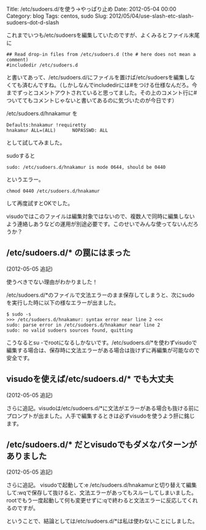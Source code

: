 Title: /etc/sudoers.d/を使う→やっぱり止め
Date: 2012-05-04 00:00
Category: blog
Tags: centos, sudo
Slug: 2012/05/04/use-slash-etc-slash-sudoers-dot-d-slash

これまでいつも/etc/sudoersを編集していたのですが、よくみるとファイル末尾に

```
## Read drop-in files from /etc/sudoers.d (the # here does not mean a comment)
#includedir /etc/sudoers.d
```

と書いてあって、/etc/sudoers.d/にファイルを置けば/etc/sudoersを編集しなくても済むんですね。（しかしなんでincludedirには#をつける仕様なんだろ。今までずっとコメントアウトされていると思ってました。その上のコメント行に#ついててもコメントじゃないと書いてあるのに気づいたのが今日です）

/etc/sudoers.d/hnakamur を
```
Defaults:hnakamur !requiretty
hnakamur ALL=(ALL)      NOPASSWD: ALL
```
として試してみました。

sudoすると
```
sudo: /etc/sudoers.d/hnakamur is mode 0644, should be 0440
```
というエラー。

```
chmod 0440 /etc/sudoers.d/hnakamur
```
して再度試すとOKでした。

visudoではこのファイルは編集対象ではないので、複数人で同時に編集しないよう連絡しあうなどの運用が別途必要です。このせいでみんな使ってないんだろうか？

## /etc/sudoers.d/\* の罠にはまった
(2012-05-05 追記)

使うべきでない理由がわかりました！

/etc/sudoers.d/*のファイルで文法エラーのまま保存してしまうと、次にsudoを実行した時に以下の様なエラーが出ました。

```
$ sudo -s
>>> /etc/sudoers.d/hnakamur: syntax error near line 2 <<<
sudo: parse error in /etc/sudoers.d/hnakamur near line 2
sudo: no valid sudoers sources found, quitting
```

こうなるとsu -でrootになるしかないです。/etc/sudoers.d/*を使わずvisudoで編集する場合は、保存時に文法エラーがある場合は抜けずに再編集が可能なので安全です。

## visudoを使えば/etc/sudoers.d/\* でも大丈夫
(2012-05-05 追記)

さらに追記。visudoは/etc/sudoers.d/*に文法がエラーがある場合も抜ける前にプロンプトが出ました。人手で編集するときは必ずvisudoを使うよう肝に銘じます。

## /etc/sudoers.d/\* だとvisudoでもダメなパターンがありました
(2012-05-05 追記)

さらに追記。
visudoで起動して:e /etc/sudoers.d/hnakamurと切り替えて編集して:wqで保存して抜けると、文法エラーがあってもスルーしてしまいました。rootでもう一度起動して何も変更せずに:qで終わると文法エラーに反応してくれるのですが。

ということで、結論としては/etc/sudoers.d/\*は私は使わないことにしました。
